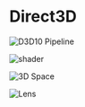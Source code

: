 ﻿# Direct3D

![D3D10 Pipeline](https://i-msdn.sec.s-msft.com/dynimg/IC412557.png)

![shader](https://i-msdn.sec.s-msft.com/dynimg/IC412575.png)

![3D Space](https://i-msdn.sec.s-msft.com/dynimg/IC158733.png)

![Lens](https://i-msdn.sec.s-msft.com/dynimg/IC164553.png)